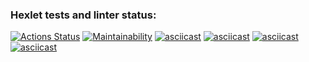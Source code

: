 ### Hexlet tests and linter status:
[![Actions Status](https://github.com/karamba-x/fullstack-javascript-project-44/actions/workflows/hexlet-check.yml/badge.svg)](https://github.com/karamba-x/fullstack-javascript-project-44/actions)
[![Maintainability](https://api.codeclimate.com/v1/badges/466c07190bc0a0be8e12/maintainability)](https://codeclimate.com/github/karamba-x/fullstack-javascript-project-44/maintainability)
[![asciicast](https://asciinema.org/a/UNgsqqUmWrDSHcMhXBq2XFSH3.svg)](https://asciinema.org/a/UNgsqqUmWrDSHcMhXBq2XFSH3)
[![asciicast](https://asciinema.org/a/0DrYLXZ58gAS5d486UHNtRrFY.svg)](https://asciinema.org/a/0DrYLXZ58gAS5d486UHNtRrFY)
[![asciicast](https://asciinema.org/a/c2axsy4HfebRxfM4Zwo9w8bLg.svg)](https://asciinema.org/a/c2axsy4HfebRxfM4Zwo9w8bLg)
[![asciicast](https://asciinema.org/a/bKOUejP7eXOvNWfyvROX16hUs.svg)](https://asciinema.org/a/bKOUejP7eXOvNWfyvROX16hUs)